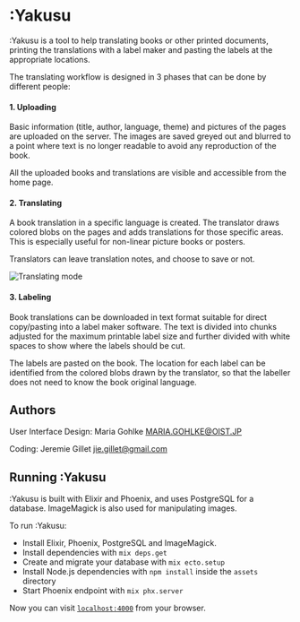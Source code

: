 # :Yakusu

:Yakusu is a tool to help translating books or other printed documents, printing the translations with a label maker and pasting the labels at the appropriate locations.

The translating workflow is designed in 3 phases that can be done by different people:

#### 1. Uploading

Basic information (title, author, language, theme) and pictures of the pages are uploaded on the server. The images are saved greyed out and blurred to a point where text is no longer readable to avoid any reproduction of the book. 

All the uploaded books and translations are visible and accessible from the home page.

#### 2. Translating

A book translation in a specific language is created. The translator draws colored blobs on the pages and adds translations for those specific areas. This is especially useful for non-linear picture books or posters.

Translators can leave translation notes, and choose to save or not.

![Translating mode](https://repository-images.githubusercontent.com/308027892/989e3158-8774-48c6-ab64-26760a592fd8)

#### 3. Labeling

Book translations can be downloaded in text format suitable for direct copy/pasting into a label maker software. The text is divided into chunks adjusted for the maximum printable label size and further divided with white spaces to show where the labels should be cut.

The labels are pasted on the book. The location for each label can be identified from the colored blobs drawn by the translator, so that the labeller does not need to know the book original language.


## Authors 

User Interface Design: Maria Gohlke <MARIA.GOHLKE@OIST.JP>

Coding: Jeremie Gillet <jie.gillet@gmail.com>

## Running :Yakusu

:Yakusu is built with Elixir and Phoenix, and uses PostgreSQL for a database. ImageMagick is also used for manipulating images.

To run :Yakusu:

  * Install Elixir, Phoenix, PostgreSQL and ImageMagick.
  * Install dependencies with `mix deps.get`
  * Create and migrate your database with `mix ecto.setup`
  * Install Node.js dependencies with `npm install` inside the `assets` directory
  * Start Phoenix endpoint with `mix phx.server`

Now you can visit [`localhost:4000`](http://localhost:4000) from your browser.

